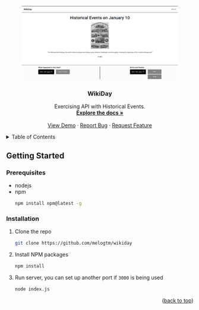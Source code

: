 <p align="center">
  <img height=200 src="public/images/site-teaser.png" />
</p>

<h3 align="center">WikiDay</h3>
  
  <p align="center">
    Exercising API with Historical Events.
    <br />
    <a href="https://github.com/melogtm/wikiday"><strong>Explore the docs »</strong></a>
    <br />
    <br />
    <a href="https://github.com/melogtm/wikiday">View Demo</a>
    ·
    <a href="https://github.com/melogtm/wikiday/issues">Report Bug</a>
    ·
    <a href="https://github.com/melogtm/wikiday/issues">Request Feature</a>
  </p>
</div>

<details>
  <summary>Table of Contents</summary>
  <ol>
    <li>
      <a href="#getting-started">Getting Started</a>
      <ul>
        <li><a href="#prerequisites">Prerequisites</a></li>
        <li><a href="#installation">Installation</a></li>
      </ul>
    </li>
  </ol>
</details>


<!-- GETTING STARTED -->
## Getting Started

### Prerequisites
* nodejs
* npm
  ```sh
  npm install npm@latest -g
  ```

### Installation

1. Clone the repo
   ```sh
   git clone https://github.com/melogtm/wikiday
   ```
2. Install NPM packages
   ```sh
   npm install
   ```
3. Run server, you can set up another port if ```3000``` is being used
   ```sh
   node index.js
   ```

<p align="right">(<a href="#readme-top">back to top</a>)</p>
